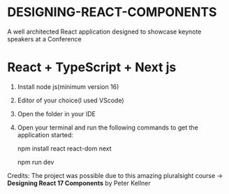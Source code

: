 # DESIGNING-REACT-COMPONENTS
 
A well architected React application designed to showcase keynote speakers at a Conference

# React + TypeScript + Next js

1. Install node js(minimum version 16)
2. Editor of your choice(I used VScode)
3. Open the folder in your IDE
4. Open your terminal and run the following commands to get the application started:
   
   npm install react react-dom next

   npm run dev
   
Credits:
The project was possible due to this amazing pluralsight course -> **Designing React 17 Components** by Peter Kellner
